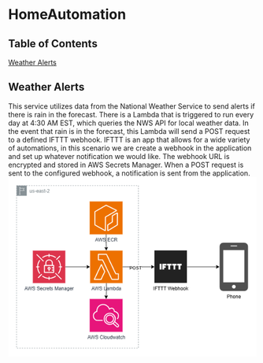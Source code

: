 # HomeAutomation

## Table of Contents
[Weather Alerts](Weather-Alerts)

## Weather Alerts
This service utilizes data from the National Weather Service to send alerts if there is rain in the forecast. There is a Lambda that is triggered to run every day at 4:30 AM EST, which queries the NWS API for local weather data. In the event that rain is in the forecast, this Lambda will send a POST request to a defined IFTTT webhook. IFTTT is an app that allows for a wide variety of automations, in this scenario we are create a webhook in the application and set up whatever notification we would like. The webhook URL is encrypted and stored in AWS Secrets Manager. When a POST request is sent to the configured webhook, a notification is sent from the application. 
![alt text](diagrams/weather_alerts.drawio.png)